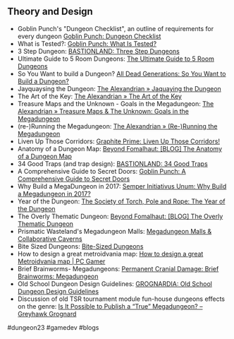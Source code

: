 ## Theory and Design

- Goblin Punch's "Dungeon Checklist", an outline of requirements for every dungeon [Goblin Punch: Dungeon Checklist](https://goblinpunch.blogspot.com/2016/01/dungeon-checklist.html)
- What is Tested?: [Goblin Punch: What Is Tested?](https://goblinpunch.blogspot.com/2015/05/what-is-tested.html)
- 3 Step Dungeon: [BASTIONLAND: Three Step Dungeons](https://www.bastionland.com/2018/10/three-step-dungeons.html)
- Ultimate Guide to 5 Room Dungeons: [The Ultimate Guide to 5 Room Dungeons](https://www.roleplayingtips.com/5-room-dungeons/)
- So You Want to build a Dungeon? [All Dead Generations: So You Want to Build a Dungeon?](https://alldeadgenerations.blogspot.com/2021/03/so-you-want-to-build-dungeon.html)
- Jayquaysing the Dungeon: [The Alexandrian » Jaquaying the Dungeon](https://thealexandrian.net/wordpress/13085/roleplaying-games/jaquaying-the-dungeon)
- The Art of the Key: [The Alexandrian » The Art of the Key](https://thealexandrian.net/wordpress/35180/roleplaying-games/the-art-of-the-key)
- Treasure Maps and the Unknown - Goals in the Megadungeon: [The Alexandrian » Treasure Maps & The Unknown: Goals in the Megadungeon](https://thealexandrian.net/wordpress/1900/roleplaying-games/treasure-maps-the-unknown-goals-in-the-megadungeon)
- (re-)Running the Megadungeon: [The Alexandrian » (Re-)Running the Megadungeon](https://thealexandrian.net/wordpress/5/roleplaying-games/re-running-the-megadungeon)
- Liven Up Those Corridors: [Graphite Prime: Liven Up Those Corridors!](http://graphiteprime.blogspot.com/2019/07/liven-up-those-corridors.html)
- Anatomy of a Dungeon Map: [Beyond Fomalhaut: [BLOG] The Anatomy of a Dungeon Map](http://beyondfomalhaut.blogspot.com/2020/05/blog-anatomy-of-dungeon-map.html)
- 34 Good Traps (and trap design): [BASTIONLAND: 34 Good Traps](https://www.bastionland.com/2018/08/34-good-traps.html)
- A Comprehensive Guide to Secret Doors:  [Goblin Punch: A Comprehensive Guide to Secret Doors](https://goblinpunch.blogspot.com/2018/08/a-comprehensive-guide-to-secret-doors.html)
- Why Build a MegaDungeon in 2017: [Semper Initiativus Unum: Why Build a Megadungeon in 2017?](https://initiativeone.blogspot.com/2017/05/why-build-megadungeon-in-2017.html)
- Year of the Dungeon: [The Society of Torch, Pole and Rope: The Year of the Dungeon](https://poleandrope.blogspot.com/2009/02/year-of-dungeon.html)
- The Overly Thematic Dungeon: [Beyond Fomalhaut: [BLOG] The Overly Thematic Dungeon](http://beyondfomalhaut.blogspot.com/2017/02/blog-overly-thematic-dungeon.html)
- Prismatic Wasteland's Megadungeon Malls: [Megadungeon Malls & Collaborative Caverns](https://www.prismaticwasteland.com/blog/megadungeon-malls-and-collaborative-caverns?format=amp)
- Bite Sized Dungeons: [Bite-Sized Dungeons](https://traversefantasy.blogspot.com/2022/11/bite-sized-dungeons.html)
- How to design a great metroidvania map: [How to design a great Metroidvania map | PC Gamer](https://www.pcgamer.com/how-to-design-a-great-metroidvania-map/)
- Brief Brainworms- Megadungeons: [Permanent Cranial Damage: Brief Brainworms: Megadungeon](https://permacrandam.blogspot.com/2021/03/brief-brainworms-megadungeon.html)
- Old School Dungeon Design Guidelines: [GROGNARDIA: Old School Dungeon Design Guidelines](https://grognardia.blogspot.com/2009/02/old-school-dungeon-design-guidelines.html)
- Discussion of old TSR tournament module fun-house dungeons effects on the genre: [Is It Possible to Publish a “True” Megadungeon? – Greyhawk Grognard](https://www.greyhawkgrognard.com/2009/10/24/is-it-possible-to-publish-true/)

#dungeon23 #gamedev #blogs